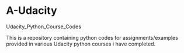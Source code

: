# A-Udacity
Udacity_Python_Course_Codes

This is a repository containing python codes for assignments/examples provided in various Udacity python courses i have completed. 
